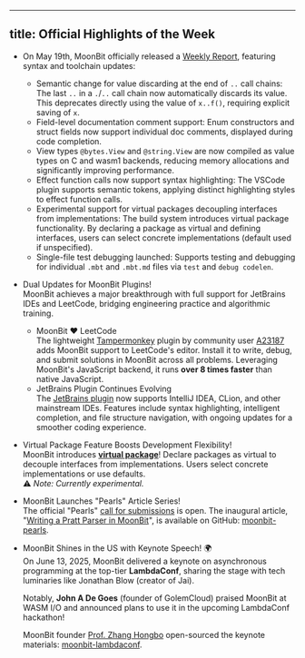 
---
title: Official Highlights of the Week
---

- On May 19th, MoonBit officially released a [Weekly Report](https://mp.weixin.qq.com/s/KQBsPOajuHErFFawZvHKuQ), featuring syntax and toolchain updates:
  - Semantic change for value discarding at the end of `..` call chains: The last `..` in a `.`/`..` call chain now automatically discards its value. This deprecates directly using the value of `x..f()`, requiring explicit saving of `x`.
  - Field-level documentation comment support: Enum constructors and struct fields now support individual doc comments, displayed during code completion.
  - View types `@bytes.View` and `@string.View` are now compiled as value types on C and wasm1 backends, reducing memory allocations and significantly improving performance.
  - Effect function calls now support syntax highlighting: The VSCode plugin supports semantic tokens, applying distinct highlighting styles to effect function calls.
  - Experimental support for virtual packages decoupling interfaces from implementations: The build system introduces virtual package functionality. By declaring a package as virtual and defining interfaces, users can select concrete implementations (default used if unspecified).
  - Single-file test debugging launched: Supports testing and debugging for individual `.mbt` and `.mbt.md` files via `test` and `debug codelen`.

- Dual Updates for MoonBit Plugins!  
  MoonBit achieves a major breakthrough with full support for JetBrains IDEs and LeetCode, bridging engineering practice and algorithmic training.
  - MoonBit ❤ LeetCode  
    The lightweight [Tampermonkey](https://github.com/A-23187/moonbit-leetcode) plugin by community user [A23187](https://github.com/A-23187) adds MoonBit support to LeetCode's editor. Install it to write, debug, and submit solutions in MoonBit across all problems. Leveraging MoonBit's JavaScript backend, it runs **over 8 times faster** than native JavaScript.
  - JetBrains Plugin Continues Evolving  
    The [JetBrains plugin](https://github.com/moonbitlang/Intellij-Moonbit) now supports IntelliJ IDEA, CLion, and other mainstream IDEs. Features include syntax highlighting, intelligent completion, and file structure navigation, with ongoing updates for a smoother coding experience.

- Virtual Package Feature Boosts Development Flexibility!  
  MoonBit introduces **[virtual package](https://www.moonbitlang.cn/blog/virtual-package)**! Declare packages as virtual to decouple interfaces from implementations. Users select concrete implementations or use defaults.  
  ⚠️ *Note: Currently experimental.*

- MoonBit Launches "Pearls" Article Series!  
  The official "Pearls" [call for submissions](https://mp.weixin.qq.com/s/pN4YI5rGQcWknxfLr0JnNw) is open. The inaugural article, "[Writing a Pratt Parser in MoonBit](https://mp.weixin.qq.com/s/bTxEQxIb42zATGibi1cPIg)", is available on GitHub: [moonbit-pearls](https://github.com/moonbitlang/moonbit-pearls).

- MoonBit Shines in the US with Keynote Speech! 🌍  
  On June 13, 2025, MoonBit delivered a keynote on asynchronous programming at the top-tier **LambdaConf**, sharing the stage with tech luminaries like Jonathan Blow (creator of Jai).  

  Notably, **John A De Goes** (founder of GolemCloud) praised MoonBit at WASM I/O and announced plans to use it in the upcoming LambdaConf hackathon!  

  MoonBit founder [Prof. Zhang Hongbo](https://github.com/bobzhang) open-sourced the keynote materials: [moonbit-lambdaconf](https://github.com/bobzhang/moonbit-lambdaconf).